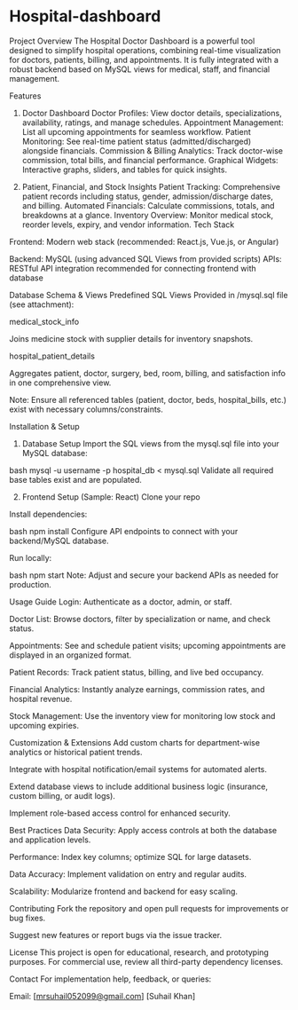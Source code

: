 # Hospital-dashboard
Project Overview
The Hospital Doctor Dashboard is a powerful tool designed to simplify hospital operations, combining real-time visualization for doctors, patients, billing, and appointments. It is fully integrated with a robust backend based on MySQL views for medical, staff, and financial management.

Features
1. Doctor Dashboard
Doctor Profiles: View doctor details, specializations, availability, ratings, and manage schedules.
Appointment Management: List all upcoming appointments for seamless workflow.
Patient Monitoring: See real-time patient status (admitted/discharged) alongside financials.
Commission & Billing Analytics: Track doctor-wise commission, total bills, and financial performance.
Graphical Widgets: Interactive graphs, sliders, and tables for quick insights.

2. Patient, Financial, and Stock Insights
Patient Tracking: Comprehensive patient records including status, gender, admission/discharge dates, and billing.
Automated Financials: Calculate commissions, totals, and breakdowns at a glance.
Inventory Overview: Monitor medical stock, reorder levels, expiry, and vendor information.
Tech Stack

Frontend: Modern web stack (recommended: React.js, Vue.js, or Angular)

Backend: MySQL (using advanced SQL Views from provided scripts)
APIs: RESTful API integration recommended for connecting frontend with database

Database Schema & Views
Predefined SQL Views
Provided in /mysql.sql file (see attachment):

medical_stock_info

Joins medicine stock with supplier details for inventory snapshots.

hospital_patient_details

Aggregates patient, doctor, surgery, bed, room, billing, and satisfaction info in one comprehensive view.

Note: Ensure all referenced tables (patient, doctor, beds, hospital_bills, etc.) exist with necessary columns/constraints.

Installation & Setup
1. Database Setup
Import the SQL views from the mysql.sql file into your MySQL database:

bash
mysql -u username -p hospital_db < mysql.sql
Validate all required base tables exist and are populated.

2. Frontend Setup (Sample: React)
Clone your repo

Install dependencies:

bash
npm install
Configure API endpoints to connect with your backend/MySQL database.

Run locally:

bash
npm start
Note: Adjust and secure your backend APIs as needed for production.

Usage Guide
Login: Authenticate as a doctor, admin, or staff.

Doctor List: Browse doctors, filter by specialization or name, and check status.

Appointments: See and schedule patient visits; upcoming appointments are displayed in an organized format.

Patient Records: Track patient status, billing, and live bed occupancy.

Financial Analytics: Instantly analyze earnings, commission rates, and hospital revenue.

Stock Management: Use the inventory view for monitoring low stock and upcoming expiries.

Customization & Extensions
Add custom charts for department-wise analytics or historical patient trends.

Integrate with hospital notification/email systems for automated alerts.

Extend database views to include additional business logic (insurance, custom billing, or audit logs).

Implement role-based access control for enhanced security.

Best Practices
Data Security: Apply access controls at both the database and application levels.

Performance: Index key columns; optimize SQL for large datasets.

Data Accuracy: Implement validation on entry and regular audits.

Scalability: Modularize frontend and backend for easy scaling.

Contributing
Fork the repository and open pull requests for improvements or bug fixes.

Suggest new features or report bugs via the issue tracker.

License
This project is open for educational, research, and prototyping purposes. For commercial use, review all third-party dependency licenses.

Contact
For implementation help, feedback, or queries:

Email: [mrsuhail052099@gmail.com]
[Suhail Khan]
